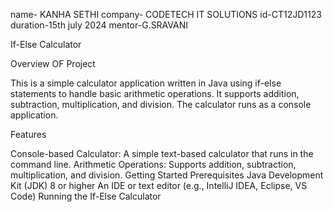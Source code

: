 
name- KANHA SETHI
company- CODETECH IT SOLUTIONS
id-CT12JD1123
duration-15th july 2024
mentor-G.SRAVANI



If-Else Calculator

Overview  OF Project

This is a simple calculator application written in Java using if-else statements to handle basic arithmetic operations. It supports addition, 
subtraction, multiplication, and division. The calculator runs as a console application.

Features

Console-based Calculator: A simple text-based calculator that runs in the command line.
Arithmetic Operations: Supports addition, subtraction, multiplication, and division.
Getting Started
Prerequisites
Java Development Kit (JDK) 8 or higher
An IDE or text editor (e.g., IntelliJ IDEA, Eclipse, VS Code)
Running the If-Else Calculator


